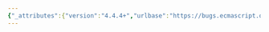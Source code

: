 ```yaml
---
{"_attributes":{"version":"4.4.4+","urlbase":"https://bugs.ecmascript.org/","maintainer":"dherman@mozilla.com"},"bug":{"bug_id":2336,"creation_ts":"2013-11-21 15:57:00 -0800","short_desc":"7.4.7.1: \"the List that is value\"","delta_ts":"2014-06-02 11:31:53 -0700","product":"Draft for 6th Edition","component":"editorial issue","version":"Rev 21: November 8, 2013 Draft","rep_platform":"All","op_sys":"All","bug_status":"RESOLVED","resolution":"FIXED","priority":"Normal","bug_severity":"minor","everconfirmed":true,"reporter":{"uid":"jmdyck","name":"Michael Dyck"},"assigned_to":{"uid":"allen","name":"Allen Wirfs-Brock"},"long_desc":[{"commentid":6859,"comment_count":0,"who":{"uid":"jmdyck","name":"Michael Dyck"},"bug_when":"2013-11-21 15:57:57 -0800","thetext":"In 7.4.7.1 \"ListIterator next( )\",\nstep 3 says:\n    Let list be the List that is value of the [[IteratedList] internal slot of O.\n\nInsert \"the\" before \"value\"."},{"commentid":6860,"comment_count":1,"who":{"uid":"jmdyck","name":"Michael Dyck"},"bug_when":"2013-11-21 16:04:04 -0800","thetext":"And add another right-square-bracket to \"[[IteratedList]\"."},{"commentid":8449,"comment_count":2,"who":{"uid":"allen","name":"Allen Wirfs-Brock"},"bug_when":"2014-05-14 16:07:50 -0700","thetext":"fixed in rev25 editor's draft"},{"commentid":8817,"comment_count":3,"who":{"uid":"jmdyck","name":"Michael Dyck"},"bug_when":"2014-06-02 11:31:53 -0700","thetext":"confirmed fixed."}]}}
---
```

